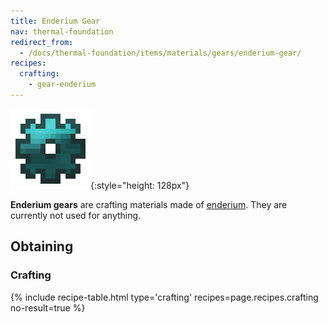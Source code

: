 ```yaml
---
title: Enderium Gear
nav: thermal-foundation
redirect_from:
  - /docs/thermal-foundation/items/materials/gears/enderium-gear/
recipes:
  crafting:
    - gear-enderium
---
```


![Enderium gear](/assets/images/thermal-foundation/gear-enderium.png){:style="height: 128px"}


**Enderium gears** are crafting materials made of
[enderium](/docs/enderium-ingot/). They are currently not used for anything.


Obtaining
---------

### Crafting
{% include recipe-table.html type='crafting' recipes=page.recipes.crafting no-result=true %}
